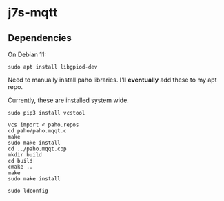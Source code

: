 # j7s-mqtt

## Dependencies

On Debian 11:
```
sudo apt install libgpiod-dev
```

Need to manually install paho libraries.
I'll **eventually** add these to my apt repo.

Currently, these are installed system wide.

```
sudo pip3 install vcstool

vcs import < paho.repos
cd paho/paho.mqqt.c
make
sudo make install
cd ../paho.mqqt.cpp
mkdir build
cd build
cmake ..
make
sudo make install

sudo ldconfig
```
